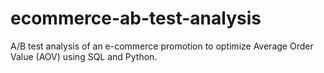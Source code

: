# ecommerce-ab-test-analysis
A/B test analysis of an e-commerce promotion to optimize Average Order Value (AOV) using SQL and Python.
